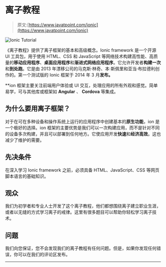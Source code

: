 # 离子教程

> 原文:[https://www.javatpoint.com/ionic](https://www.javatpoint.com/ionic)

![Ionic Tutorial](../Images/6198005af814af450ae8148e6b69d571.png)

《离子教程》提供了离子框架的基本和高级概念。Ionic framework 是一个开源 UI 工具包，用于使用 HTML、CSS 和 JavaScript 等网络技术构建高性能、高质量的**移动应用程序**、**桌面应用程序**和**渐进式网络应用程序**。它允许开发者**构建一次**和**到处跑**。它是由 2013 年漂移公司的马克斯·林奇、本·斯佩里和亚当·布拉德利创作的。第一个测试版的 Ionic 框架于 2014 年 3 月**发布。**

 **ion 框架主要关注前端用户体验或 UI 交互，处理应用的所有外观和感觉。简单易学，可与其他库或框架如 **Angular** 、 **Cordova** 等集成。

## 为什么要用离子框架？

对于在可在多种设备和操作系统上运行的应用程序中创建基本的**原生功能**，ion 是一个极好的选择。ion 框架的主要优势是我们可以一次构建应用，而不是针对不同的设备多次构建，并且可以部署到任何地方。它使应用开发**快速**和**经济高效**。这也减少了维护的需要。

## 先决条件

在深入学习 Ionic framework 之前，必须具备 HTML、JavaScript、CSS 等网页脚本语言的基础知识。

## 观众

我们为初学者和专业人士开发了这个离子教程，他们都想围绕离子建立职业生涯，或者以无缝的方式学习离子的戒律。这里有很多题目可以帮助你轻松学习离子技术。

## 问题

我们向您保证，您不会发现我们的离子教程有任何问题。但是，如果你发现任何错误，你可以在我们的评论区发布。

* * ***